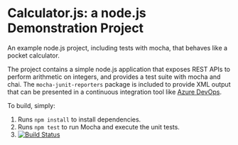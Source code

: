 Calculator.js: a node.js Demonstration Project
==============================================
An example node.js project, including tests with mocha, that behaves like
a pocket calculator.

The project contains a simple node.js application that exposes REST APIs
to perform arithmetic on integers, and provides a test suite with mocha
and chai.  The `mocha-junit-reporters` package is included to provide XML
output that can be presented in a continuous integration tool like
[Azure DevOps](https://azure.com/devops).

To build, simply:

1. Runs `npm install` to install dependencies.
2. Runs `npm test` to run Mocha and execute the unit tests.
3. [![Build Status](https://dev.azure.com/bhanwartraining/Integrating%20External%20Source%20Control%20with%20Azure%20Pipelines/_apis/build/status/bhanwartraining.calculator?branchName=master)](https://dev.azure.com/bhanwartraining/Integrating%20External%20Source%20Control%20with%20Azure%20Pipelines/_build/latest?definitionId=7&branchName=master)

